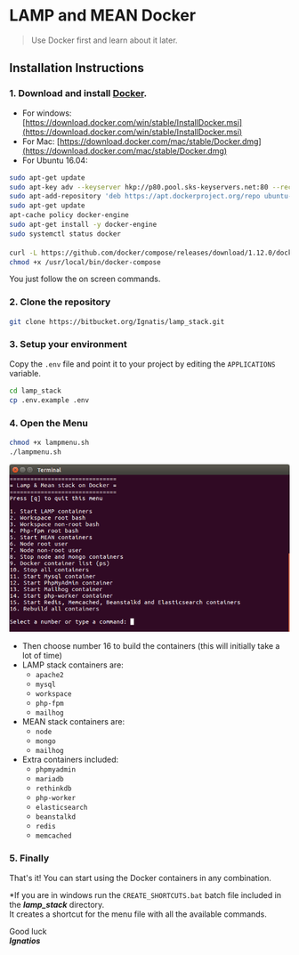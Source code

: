# LAMP and MEAN Docker

>Use Docker first and learn about it later.

## Installation Instructions

### 1. Download and install [Docker](https://www.docker.com).

- For windows: [https://download.docker.com/win/stable/InstallDocker.msi](https://download.docker.com/win/stable/InstallDocker.msi)
- For Mac: [https://download.docker.com/mac/stable/Docker.dmg](https://download.docker.com/mac/stable/Docker.dmg)
- For Ubuntu 16.04: 
```bash
sudo apt-get update
sudo apt-key adv --keyserver hkp://p80.pool.sks-keyservers.net:80 --recv-keys 58118E89F3A912897C070ADBF76221572C52609D
sudo apt-add-repository 'deb https://apt.dockerproject.org/repo ubuntu-xenial main'
sudo apt-get update
apt-cache policy docker-engine
sudo apt-get install -y docker-engine
sudo systemctl status docker

curl -L https://github.com/docker/compose/releases/download/1.12.0/docker-compose-`uname -s`-`uname -m` > /usr/local/bin/docker-compose
chmod +x /usr/local/bin/docker-compose
```

You just follow the on screen commands.

### 2. Clone the repository

```bash
git clone https://bitbucket.org/Ignatis/lamp_stack.git
```

### 3. Setup your environment
Copy the `.env` file and point it to your project 
by editing the `APPLICATIONS` variable.
 
```bash
cd lamp_stack
cp .env.example .env
```

### 4. Open the Menu

```bash
chmod +x lampmenu.sh
./lampmenu.sh
``` 
![Lamp menu preview](icons/lampmenu.png?raw=true "LAMP & MEAN stack menu preview")

- Then choose number 16 to build the containers (this will initially take a lot of time)
- LAMP stack containers are: 
    - `apache2`
    - `mysql` 
    - `workspace` 
    - `php-fpm` 
    - `mailhog`
- MEAN stack containers are:
    - `node`
    - `mongo`
    - `mailhog`
- Extra containers included:
    - `phpmyadmin`
    - `mariadb`
    - `rethinkdb`
    - `php-worker`
    - `elasticsearch`
    - `beanstalkd`
    - `redis`
    - `memcached`

### 5. Finally

That's it! You can start using the Docker containers in any combination.  

*If you are in windows run the `CREATE_SHORTCUTS.bat` batch file included in the ***lamp_stack*** directory.  
It creates a shortcut for the menu file with all the available commands.  

Good luck   
***Ignatios***